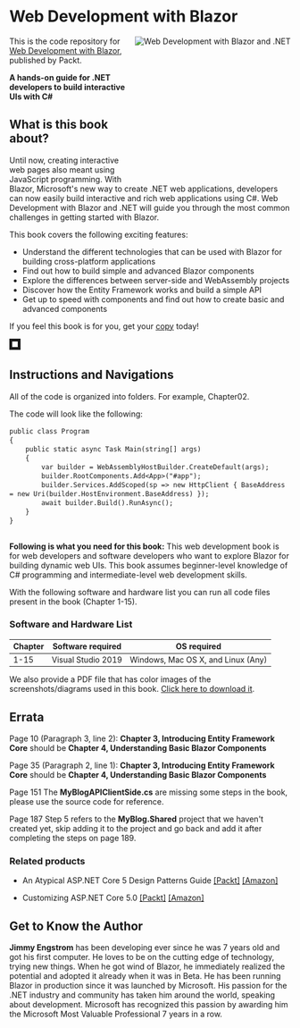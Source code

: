 # Web Development with Blazor

<a href="https://www.packtpub.com/product/web-development-with-blazor-and-net-5/9781800208728"><img src="https://static.packt-cdn.com/products/9781800208728/cover/smaller" alt="Web Development with Blazor and .NET" height="256px" align="right"></a>

This is the code repository for [Web Development with Blazor](https://www.packtpub.com/product/web-development-with-blazor-and-net-5/9781800208728), published by Packt.

**A hands-on guide for .NET developers to build interactive UIs with C#**

## What is this book about?
Until now, creating interactive web pages also meant using JavaScript programming. With Blazor, Microsoft's new way to create .NET web applications, developers can now easily build interactive and rich web applications using C#. Web Development with Blazor and .NET will guide you through the most common challenges in getting started with Blazor.

This book covers the following exciting features: 
* Understand the different technologies that can be used with Blazor for building cross-platform applications
* Find out how to build simple and advanced Blazor components
* Explore the differences between server-side and WebAssembly projects
* Discover how the Entity Framework works and build a simple API
* Get up to speed with components and find out how to create basic and advanced components

If you feel this book is for you, get your [copy](https://www.amazon.com/dp/1800208723) today!

<a href="https://www.packtpub.com/?utm_source=github&utm_medium=banner&utm_campaign=GitHubBanner"><img src="https://raw.githubusercontent.com/PacktPublishing/GitHub/master/GitHub.png" 
alt="https://www.packtpub.com/" border="5" /></a>


## Instructions and Navigations
All of the code is organized into folders. For example, Chapter02.

The code will look like the following:
```
public class Program
{
    public static async Task Main(string[] args)
    {
        var builder = WebAssemblyHostBuilder.CreateDefault(args);
        builder.RootComponents.Add<App>("#app");
        builder.Services.AddScoped(sp => new HttpClient { BaseAddress = new Uri(builder.HostEnvironment.BaseAddress) });
        await builder.Build().RunAsync();
    }
}


```

**Following is what you need for this book:**
This web development book is for web developers and software developers who want to explore Blazor for building dynamic web UIs. This book assumes beginner-level knowledge of C# programming and intermediate-level web development skills.

With the following software and hardware list you can run all code files present in the book (Chapter 1-15).

### Software and Hardware List

| Chapter  | Software required                   | OS required                        |
| -------- | ------------------------------------| -----------------------------------|
| 1-15     | Visual Studio 2019                    | Windows, Mac OS X, and Linux (Any) |


We also provide a PDF file that has color images of the screenshots/diagrams used in this book. [Click here to download it](https://static.packt-cdn.com/downloads/9781800208728_ColorImages.pdf).

## Errata 

Page 10 (Paragraph 3, line 2): **Chapter 3, Introducing Entity Framework Core** should be **Chapter 4, Understanding Basic Blazor Components**

Page 35 (Paragraph 2, line 1): **Chapter 3, Introducing Entity Framework Core** should be **Chapter 4, Understanding Basic Blazor Components**

Page 151 The **MyBlogAPIClientSide.cs** are missing some steps in the book, please use the source code for reference.

Page 187 Step 5 refers to the **MyBlog.Shared** project that we haven't created yet, skip adding it to the project and go back and add it after completing the steps on page 189.


### Related products <Other books you may enjoy>
* An Atypical ASP.NET Core 5 Design Patterns Guide [[Packt]](https://www.packtpub.com/product/an-atypical-asp-net-core-5-design-patterns-guide/9781789346091) [[Amazon]](https://www.amazon.com/dp/1789346096)

* Customizing ASP.NET Core 5.0 [[Packt]](https://www.packtpub.com/product/customizing-asp-net-core-5-0/9781801077866) [[Amazon]](https://www.amazon.com/dp/180107786X)

## Get to Know the Author
**Jimmy Engstrom**
has been developing ever since he was 7 years old and got his first computer. He loves to be on the cutting edge of technology, trying new things. When he got wind of Blazor, he immediately realized the potential and adopted it already when it was in Beta. He has been running Blazor in production since it was launched by Microsoft.
His passion for the .NET industry and community has taken him around the world, speaking about development. Microsoft has recognized this passion by awarding him the Microsoft Most Valuable Professional 7 years in a row.

